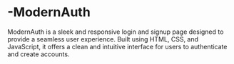 # -ModernAuth
ModernAuth is a sleek and responsive login and signup page designed to provide a seamless user experience. Built using HTML, CSS, and JavaScript, it offers a clean and intuitive interface for users to authenticate and create accounts.
